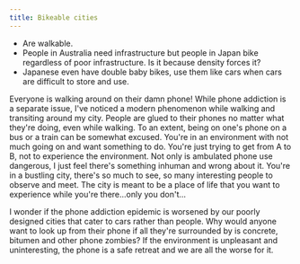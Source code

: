 ```yaml
---
title: Bikeable cities
---
```


- Are walkable.
- People in Australia need infrastructure but people in Japan bike regardless of poor infrastructure. Is it because density forces it?
- Japanese even have double baby bikes, use them like cars when cars are difficult to store and use.

Everyone is walking around on their damn phone! While phone addiction is a separate issue, I've noticed a modern phenomenon while walking and transiting around my city. People are glued to their phones no matter what they're doing, even while walking. To an extent, being on one's phone on a bus or a train can be somewhat excused. You're in an environment with not much going on and want something to do. You're just trying to get from A to B, not to experience the environment. Not only is ambulated phone use dangerous, I just feel there's something inhuman and wrong about it. You're in a bustling city, there's so much to see, so many interesting people to observe and meet. The city is meant to be a place of life that you want to experience while you're there...only you don't...

I wonder if the phone addiction epidemic is worsened by our poorly designed cities that cater to cars rather than people. Why would anyone want to look up from their phone if all they're surrounded by is concrete, bitumen and other phone zombies? If the environment is unpleasant and uninteresting, the phone is a safe retreat and we are all the worse for it.